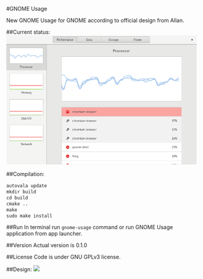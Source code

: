 #GNOME Usage

New GNOME Usage for GNOME according to official design from Allan.

##Current status:
![Screenshot](screenshot.png?raw=true )

##Compilation:
```
autovala update
mkdir build
cd build
cmake ..
make
sudo make install
```
##Run
In terminal run ```gnome-usage``` command or run GNOME Usage application from app launcher.

##Version
Actual version is 0.1.0

##License
Code is under GNU GPLv3 license.

##Design:
<img src="https://raw.githubusercontent.com/gnome-design-team/gnome-mockups/master/usage/usage-wires.png">
